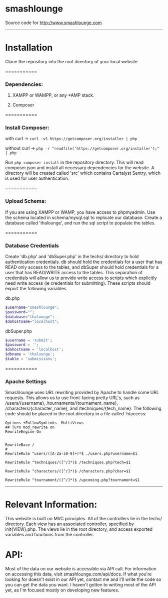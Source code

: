 smashlounge
===========

Source code for http://www.smashlounge.com
<hr>
<h1> Installation </h1>
<p>Clone the repository into the root directory of your local website</p>
===========

### Dependencies:
1. XAMPP or WAMPP, or any *AMP stack.

2. Composer


===========
### Install Composer:

with curl -> 
	```curl -sS https://getcomposer.org/installer | php```

without curl -> 
	```php -r "readfile('https://getcomposer.org/installer');" | php```

Run ```php composer install``` in the repository directory. This will read composer.json and install
all necessary dependencies for the website. A directory will be created called 'src' which contains Cartalyst Sentry, which is used for user authentication.

===========
### Upload Schema:

If you are using XAMPP or WAMP, you have access to phpmyadmin. Use the schema located in schema/mysql.sql
to replicate our database. Create a database called 'thalounge', and run the sql script to populate the tables.

===========
### Database Credentials

Create 'db.php' and 'dbSuper.php' in the techs/ directory to hold authentication credentials.
db should hold the credentials for a user that has READ only access to the tables, and dbSuper should hold credentials for a user that has READ/WRITE access to the tables. This separation of credentials will allow us to provide write access to scripts which explicitly need write access (ie credentials for submitting). These scripts should export the following variables.

db.php 
```php
$username="smashlounge";
$password="";
$database="thalounge";
$dahostname="localhost";
```

dbSuper.php
```php
$username = 'submit';
$password = '';
$dahostname = 'localhost';
$dbname = 'thalounge';
$table = 'submissions';
```

===========
### Apache Settings
Smashlounge uses URL rewriting provided by Apache to handle some URL requests. This allows us to use front-facing pretty URL's, such as /users/{username}, /tournaments/{tournament_name}, /characters/{character_name}, and /techniques/{tech_name}. The following code should be placed in the root directory in a file called .htaccess:

```
Options +FollowSymLinks -MultiViews
## Turn mod_rewrite on
RewriteEngine On


RewriteBase /
#
RewriteRule ^users/([A-Za-z0-9]+)*$ ./users.php?username=$1

RewriteRule ^techniques/([^/]*)$ /techniques.php?tech=$1

RewriteRule ^characters/([^/]*)$ /characters.php?char=$1

RewriteRule ^tournament/([^/]*)$ /upcoming.php?tournament=$1
```

<hr>

Relevant Information:
===========
This website is built on MVC principles. All of the controllers lie in the techs/ directory. Each view has an associated controller, specified by init{VIEW}.php. The views lie in the root directory, and access exported variables and functions from the controller. 


API:
===========
Most of the data on our website is accessible via API call. For information on accessing this data, visit smashlounge.com/api/docs. If what you're looking for doesn't exist in our API yet, contact me and I'll write the code so you can get the data you want. I haven't gotten to writing most of the API yet, as I'm focused mostly on developing new features.
